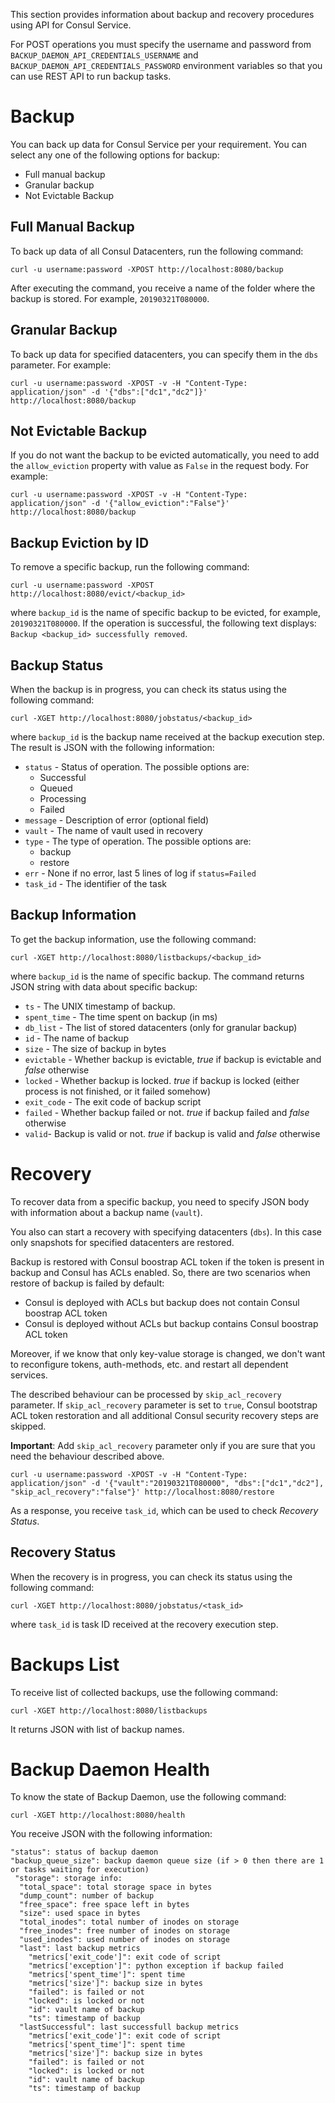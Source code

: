This section provides information about backup and recovery procedures using API for Consul Service.

For POST operations you must specify the username and password from `BACKUP_DAEMON_API_CREDENTIALS_USERNAME` and
`BACKUP_DAEMON_API_CREDENTIALS_PASSWORD` environment variables so that you can use REST API to run backup tasks.

# Backup

You can back up data for Consul Service per your requirement. You can select any one of the following options for backup:
* Full manual backup
* Granular backup
* Not Evictable Backup

## Full Manual Backup

To back up data of all Consul Datacenters, run the following command:

```
curl -u username:password -XPOST http://localhost:8080/backup
```

After executing the command, you receive a name of the folder where the backup is stored. For example, `20190321T080000`.

## Granular Backup

To back up data for specified datacenters, you can specify them in the `dbs` parameter. For example:

```
curl -u username:password -XPOST -v -H "Content-Type: application/json" -d '{"dbs":["dc1","dc2"]}'  http://localhost:8080/backup
```

## Not Evictable Backup

If you do not want the backup to be evicted automatically, you need to add the `allow_eviction` property
with value as `False` in the request body. For example:

```
curl -u username:password -XPOST -v -H "Content-Type: application/json" -d '{"allow_eviction":"False"}' http://localhost:8080/backup
```

## Backup Eviction by ID

To remove a specific backup, run the following command:

```
curl -u username:password -XPOST http://localhost:8080/evict/<backup_id>
```

where `backup_id` is the name of specific backup to be evicted, for example, `20190321T080000`.
If the operation is successful, the following text displays: `Backup <backup_id> successfully removed`.

## Backup Status

When the backup is in progress, you can check its status using the following command:

```
curl -XGET http://localhost:8080/jobstatus/<backup_id>
```

where `backup_id` is the backup name received at the backup execution step. The result is JSON with
the following information:

* `status` - Status of operation. The possible options are:
  * Successful
  * Queued
  * Processing
  * Failed
* `message` - Description of error (optional field)
* `vault` - The name of vault used in recovery
* `type` - The type of operation. The possible options are:
  * backup
  * restore
* `err` - None if no error, last 5 lines of log if `status=Failed`
* `task_id` - The identifier of the task

## Backup Information

To get the backup information, use the following command:

```
curl -XGET http://localhost:8080/listbackups/<backup_id>
```

where `backup_id` is the name of specific backup. The command returns JSON string with data about
specific backup:

* `ts` - The UNIX timestamp of backup.
* `spent_time` - The time spent on backup (in ms)
* `db_list` - The list of stored datacenters (only for granular backup)
* `id` - The name of backup
* `size` - The size of backup in bytes
* `evictable` - Whether backup is evictable, _true_ if backup is evictable and _false_ otherwise
* `locked` - Whether backup is locked. _true_ if backup is locked (either process is not finished, or it failed somehow)
* `exit_code` - The exit code of backup script
* `failed` - Whether backup failed or not. _true_ if backup failed and _false_ otherwise
* `valid`- Backup is valid or not. _true_ if backup is valid and _false_ otherwise

# Recovery

To recover data from a specific backup, you need to specify JSON body with information about a backup name (`vault`).

You also can start a recovery with specifying datacenters (`dbs`). In this case only snapshots for specified datacenters are restored.

Backup is restored with Consul boostrap ACL token if the token is present in backup and Consul has ACLs enabled. So, there are two scenarios when restore of backup is failed by default:

* Consul is deployed with ACLs but backup does not contain Consul boostrap ACL token
* Consul is deployed without ACLs but backup contains Consul boostrap ACL token

Moreover, if we know that only key-value storage is changed, we don't want to reconfigure tokens, auth-methods, etc. and restart all dependent services.

The described behaviour can be processed by `skip_acl_recovery` parameter. If `skip_acl_recovery` parameter is set to `true`, Consul bootstrap ACL token restoration and all additional Consul security recovery steps are skipped.

**Important**: Add `skip_acl_recovery` parameter only if you are sure that you need the behaviour described above.

```
curl -u username:password -XPOST -v -H "Content-Type: application/json" -d '{"vault":"20190321T080000", "dbs":["dc1","dc2"], "skip_acl_recovery":"false"}' http://localhost:8080/restore
```

As a response, you receive `task_id`, which can be used to check _Recovery Status_.

## Recovery Status

When the recovery is in progress, you can check its status using the following command:

```
curl -XGET http://localhost:8080/jobstatus/<task_id>
```

where `task_id` is task ID received at the recovery execution step.

# Backups List

To receive list of collected backups, use the following command:

```
curl -XGET http://localhost:8080/listbackups
```

It returns JSON with list of backup names.

# Backup Daemon Health

To know the state of Backup Daemon, use the following command:

```
curl -XGET http://localhost:8080/health
```

You receive JSON with the following information:

```
"status": status of backup daemon   
"backup_queue_size": backup daemon queue size (if > 0 then there are 1 or tasks waiting for execution)
 "storage": storage info:
  "total_space": total storage space in bytes
  "dump_count": number of backup
  "free_space": free space left in bytes
  "size": used space in bytes
  "total_inodes": total number of inodes on storage
  "free_inodes": free number of inodes on storage
  "used_inodes": used number of inodes on storage
  "last": last backup metrics
    "metrics['exit_code']": exit code of script 
    "metrics['exception']": python exception if backup failed
    "metrics['spent_time']": spent time
    "metrics['size']": backup size in bytes
    "failed": is failed or not
    "locked": is locked or not
    "id": vault name of backup
    "ts": timestamp of backup  
  "lastSuccessful": last successfull backup metrics
    "metrics['exit_code']": exit code of script 
    "metrics['spent_time']": spent time
    "metrics['size']": backup size in bytes
    "failed": is failed or not
    "locked": is locked or not
    "id": vault name of backup
    "ts": timestamp of backup
```